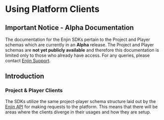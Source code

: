 # Using Platform Clients

## Important Notice - Alpha Documentation

The documentation for the Enjin SDKs pertain to the Project and Player schemas which are currently in an **Alpha** release. The Project and Player schemas are **not yet publicly available** and therefore this documentation is limited only to those who already have access. For any queries, please contact [Enjin Support](mailto:support@enjin.io).

## Introduction

### Project & Player Clients

The SDKs utilize the same project-player schema structure laid out by the [Enjin API](../../core-api/project-and-player-requests/) for making requests to the platform. This means that there will be areas where the clients diverge in their usages and how they are setup.

